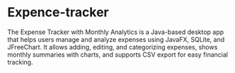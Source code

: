 # Expence-tracker
The Expense Tracker with Monthly Analytics is a Java-based desktop app that helps users manage and analyze expenses using JavaFX, SQLite, and JFreeChart. It allows adding, editing, and categorizing expenses, shows monthly summaries with charts, and supports CSV export for easy financial tracking.
